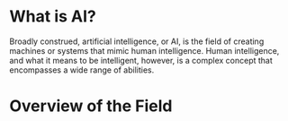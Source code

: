# What is AI?
Broadly construed, artificial intelligence, or AI, is the field of creating machines or systems that mimic human intelligence. Human intelligence, and what it means to be intelligent, however, is a complex concept that encompasses a wide range of abilities. 

# Overview of the Field

